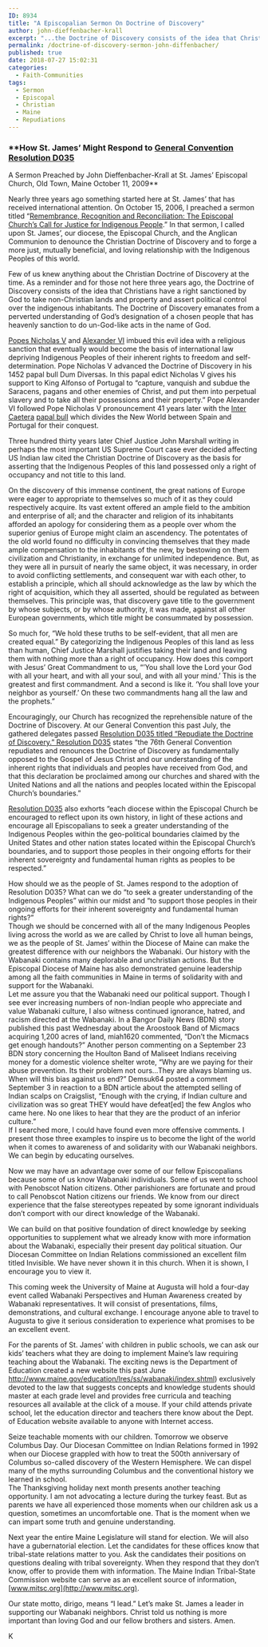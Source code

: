 ```yaml
---
ID: 8934
title: "A Episcopalian Sermon On Doctrine of Discovery"
author: john-dieffenbacher-krall
excerpt: "...the Doctrine of Discovery consists of the idea that Christians have a right sanctioned by God to take non-Christian lands and property and assert political control over the indigenous inhabitants. The Doctrine of Discovery emanates from a perverted understanding of God’s designation of a chosen people that has heavenly sanction to do un-God-like acts in the name of God."
permalink: /doctrine-of-discovery-sermon-john-diffenbacher/
published: true
date: 2018-07-27 15:02:31
categories:
  - Faith-Communities
tags:
  - Sermon
  - Episcopal
  - Christian
  - Maine
  - Repudiations
---
```

### **How St. James’ Might Respond to [General Convention Resolution D035](/episcopal-church-repudiates-the-doctrine-of-discovery/)
A Sermon Preached by John Dieffenbacher-Krall at St. James’ Episcopal Church, Old Town, Maine October 11, 2009**

Nearly three years ago something started here at St. James’ that has received international attention. On October 15, 2006, I preached a sermon titled “[Remembrance, Recognition and Reconciliation: The Episcopal Church’s Call for Justice for Indigenous People](/episcopalian-remembrance-recognition-and-reconciliation/).” In that sermon, I called upon St. James’, our diocese, the Episcopal Church, and the Anglican Communion to denounce the Christian Doctrine of Discovery and to forge a more just, mutually beneficial, and loving relationship with the Indigenous Peoples of this world.  

Few of us knew anything about the Christian Doctrine of Discovery at the time. As a reminder and for those not here three years ago, the Doctrine of Discovery consists of the idea that Christians have a right sanctioned by God to take non-Christian lands and property and assert political control over the indigenous inhabitants. The Doctrine of Discovery emanates from a perverted understanding of God’s designation of a chosen people that has heavenly sanction to do un-God-like acts in the name of God.  

[Popes Nicholas V](/the-bull-romanus-pontifex-nicholas-v/) and [Alexander VI](/inter-caetera/) imbued this evil idea with a religious sanction that eventually would become the basis of international law depriving Indigenous Peoples of their inherent rights to freedom and self-determination. Pope Nicholas V advanced the Doctrine of Discovery in his 1452 papal bull Dum Diversas. In this papal edict Nicholas V gives his support to King Alfonso of Portugal to “capture, vanquish and subdue the Saracens, pagans and other enemies of Christ, and put them into perpetual slavery and to take all their possessions and their property.” Pope Alexander VI followed Pope Nicholas V pronouncement 41 years later with the [Inter Caetera](/inter-caetera/) [papal bull](/papal-bulls/) which divides the New World between Spain and Portugal for their conquest.  

Three hundred thirty years later Chief Justice John Marshall writing in perhaps the most important US Supreme Court case ever decided affecting US Indian law cited the Christian Doctrine of Discovery as the basis for asserting that the Indigenous Peoples of this land possessed only a right of occupancy and not title to this land.  

On the discovery of this immense continent, the great nations of Europe were eager to appropriate to themselves so much of it as they could respectively acquire. Its vast extent offered an ample field to the ambition and enterprise of all; and the character and religion of its inhabitants afforded an apology for considering them as a people over whom the superior genius of Europe might claim an ascendency. The potentates of the old world found no difficulty in convincing themselves that they made ample compensation to the inhabitants of the new, by bestowing on them civilization and Christianity, in exchange for unlimited independence. But, as they were all in pursuit of nearly the same object, it was necessary, in order to avoid conflicting settlements, and consequent war with each other, to establish a principle, which all should acknowledge as the law by which the right of acquisition, which they all asserted, should be regulated as between themselves. This principle was, that discovery gave title to the government by whose subjects, or by whose authority, it was made, against all other European governments, which title might be consummated by possession.  

So much for, “We hold these truths to be self-evident, that all men are created equal.” By categorizing the Indigenous Peoples of this land as less than human, Chief Justice Marshall justifies taking their land and leaving them with nothing more than a right of occupancy. How does this comport with Jesus’ Great Commandment to us, “’You shall love the Lord your God with all your heart, and with all your soul, and with all your mind.’ This is the greatest and first commandment. And a second is like it. ‘You shall love your neighbor as yourself.’ On these two commandments hang all the law and the prophets.”  

Encouragingly, our Church has recognized the reprehensible nature of the Doctrine of Discovery. At our General Convention this past July, the gathered delegates passed [Resolution D035 titled “Repudiate the Doctrine of Discovery.” Resolution D035](/episcopal-church-repudiates-the-doctrine-of-discovery/) states “the 76th General Convention repudiates and renounces the Doctrine of Discovery as fundamentally opposed to the Gospel of Jesus Christ and our understanding of the inherent rights that individuals and peoples have received from God, and that this declaration be proclaimed among our churches and shared with the United Nations and all the nations and peoples located within the Episcopal Church’s boundaries.”  

[Resolution D035](/episcopal-church-repudiates-the-doctrine-of-discovery/) also exhorts “each diocese within the Episcopal Church be encouraged to reflect upon its own history, in light of these actions and encourage all Episcopalians to seek a greater understanding of the Indigenous Peoples within the geo-political boundaries claimed by the United States and other nation states located within the Episcopal Church’s boundaries, and to support those peoples in their ongoing efforts for their inherent sovereignty and fundamental human rights as peoples to be respected.”  

How should we as the people of St. James respond to the adoption of Resolution D035? What can we do “to seek a greater understanding of the Indigenous Peoples” within our midst and “to support those peoples in their ongoing efforts for their inherent sovereignty and fundamental human rights?”  
Though we should be concerned with all of the many Indigenous Peoples living across the world as we are called by Christ to love all human beings, we as the people of St. James’ within the Diocese of Maine can make the greatest difference with our neighbors the Wabanaki. Our history with the Wabanaki contains many deplorable and unchristian actions. But the Episcopal Diocese of Maine has also demonstrated genuine leadership among all the faith communities in Maine in terms of solidarity with and support for the Wabanaki.  
Let me assure you that the Wabanaki need our political support. Though I see ever increasing numbers of non-Indian people who appreciate and value Wabanaki culture, I also witness continued ignorance, hatred, and racism directed at the Wabanaki. In a Bangor Daily News (BDN) story published this past Wednesday about the Aroostook Band of Micmacs acquiring 1,200 acres of land, miah1620 commented, “Don’t the Micmacs get enough handouts?” Another person commenting on a September 23 BDN story concerning the Houlton Band of Maliseet Indians receiving money for a domestic violence shelter wrote, “Why are we paying for their abuse prevention. Its their problem not ours...They are always blaming us. When will this bias against us end?” Demsuk64 posted a comment September 3 in reaction to a BDN article about the attempted selling of Indian scalps on Craigslist, “Enough with the crying, if Indian culture and civilization was so great THEY would have defeat\[ed\] the few Anglos who came here. No one likes to hear that they are the product of an inferior culture.”  
If I searched more, I could have found even more offensive comments. I present those three examples to inspire us to become the light of the world when it comes to awareness of and solidarity with our Wabanaki neighbors. We can begin by educating ourselves.  

Now we may have an advantage over some of our fellow Episcopalians because some of us know Wabanaki individuals. Some of us went to school with Penobscot Nation citizens. Other parishioners are fortunate and proud to call Penobscot Nation citizens our friends. We know from our direct experience that the false stereotypes repeated by some ignorant individuals don’t comport with our direct knowledge of the Wabanaki.  

We can build on that positive foundation of direct knowledge by seeking opportunities to supplement what we already know with more information about the Wabanaki, especially their present day political situation. Our Diocesan Committee on Indian Relations commissioned an excellent film titled Invisible. We have never shown it in this church. When it is shown, I encourage you to view it.  

This coming week the University of Maine at Augusta will hold a four-day event called Wabanaki Perspectives and Human Awareness created by Wabanaki representatives. It will consist of presentations, films, demonstrations, and cultural exchange. I encourage anyone able to travel to Augusta to give it serious consideration to experience what promises to be an excellent event.  

For the parents of St. James’ with children in public schools, we can ask our kids’ teachers what they are doing to implement Maine’s law requiring teaching about the Wabanaki. The exciting news is the Department of Education created a new website this past June http://www.maine.gov/education/lres/ss/wabanaki/index.shtml) exclusively devoted to the law that suggests concepts and knowledge students should master at each grade level and provides free curricula and teaching resources all available at the click of a mouse. If your child attends private school, let the education director and teachers there know about the Dept. of Education website available to anyone with Internet access.  

Seize teachable moments with our children. Tomorrow we observe Columbus Day. Our Diocesan Committee on Indian Relations formed in 1992 when our Diocese grappled with how to treat the 500th anniversary of Columbus so-called discovery of the Western Hemisphere. We can dispel many of the myths surrounding Columbus and the conventional history we learned in school.  
The Thanksgiving holiday next month presents another teaching opportunity. I am not advocating a lecture during the turkey feast. But as parents we have all experienced those moments when our children ask us a question, sometimes an uncomfortable one. That is the moment when we can impart some truth and genuine understanding.

Next year the entire Maine Legislature will stand for election. We will also have a gubernatorial election. Let the candidates for these offices know that tribal-state relations matter to you. Ask the candidates their positions on questions dealing with tribal sovereignty. When they respond that they don’t know, offer to provide them with information. The Maine Indian Tribal-State Commission website can serve as an excellent source of information, [www.mitsc.org](http://www.mitsc.org).  

Our state motto, dirigo, means “I lead.” Let’s make St. James a leader in supporting our Wabanaki neighbors. Christ told us nothing is more important than loving God and our fellow brothers and sisters. Amen.  

K
